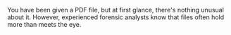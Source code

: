 You have been given a PDF file, but at first glance, there's nothing unusual about it. However, experienced forensic analysts know that files often hold more than meets the eye. 